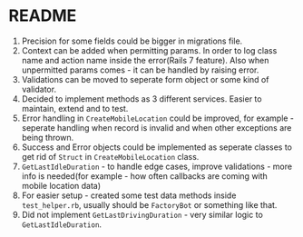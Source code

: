 # README

1. Precision for some fields could be bigger in migrations file.
2. Context can be added when permitting params. In order to log class name and action name inside the error(Rails 7 feature). Also when unpermitted params comes - it can be handled by raising error.
3. Validations can be moved to seperate form object or some kind of validator.
4. Decided to implement methods as 3 different services. Easier to maintain, extend and to test.
5. Error handling in `CreateMobileLocation` could be improved, for example - seperate handling when record is invalid and when other exceptions are being thrown.
6. Success and Error objects could be implemented as seperate classes to get rid of `Struct` in `CreateMobileLocation` class.
7. `GetLastIdleDuration` - to handle edge cases, improve validations - more info is needed(for example - how often callbacks are coming with mobile location data)
8. For easier setup - created some test data methods inside `test_helper.rb`, usually should be `FactoryBot` or something like that.
9. Did not implement `GetLastDrivingDuration` - very similar logic to `GetLastIdleDuration`.